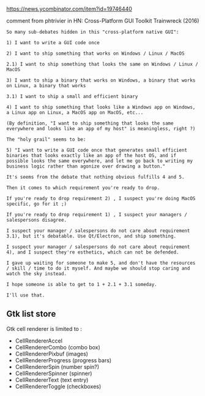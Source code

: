 https://news.ycombinator.com/item?id=19746440

comment from phtrivier in HN: Cross-Platform GUI Toolkit Trainwreck (2016)

```
So many sub-debates hidden in this "cross-platform native GUI":

1) I want to write a GUI code once

2) I want to ship something that works on Windows / Linux / MacOS

2.1) I want to ship something that looks the same on Windows / Linux / MacOS

3) I want to ship a binary that works on Windows, a binary that works on Linux, a binary that works

3.1) I want to ship a small and efficient binary

4) I want to ship something that looks like a Windows app on Windows, a Linux app on Linux, a MacOS app on MacOS, etc...

(By definition, "I want to ship something that looks the same everywhere and looks like an app of my host" is meaningless, right ?)

The "holy grail" seems to be:

5) "I want to write a GUI code once that generates small efficient binaries that looks exactly like an app of the host OS, and if possible looks the same everywhere, and let me go back to writing my business logic rather than agonize over drawing a button."

It's seems from the debate that nothing obvious fulfills 4 and 5.

Then it comes to which requirement you're ready to drop.

If you're ready to drop requirement 2) , I suspect you're doing MacOS specific, go for it ;)

If you're ready to drop requirement 1) , I suspect your managers / salespersons disagree.

I suspect your manager / salespersons do not care about requirement 3.1), but it's debatable. Use Qt/Electron, and ship something.

I suspect your manager / salespersons do not care about requirement 4), and I suspect they're esthetics, which can not be defended.

I gave up waiting for someone to make 5, and don't have the resources / skill / time to do it myself. And maybe we should stop caring and watch the sky instead.

I hope someone is able to get to 1 + 2.1 + 3.1 someday.

I'll use that.
```

## Gtk list store

Gtk cell renderer is limited to :
- CellRendererAccel
- CellRendererCombo (combo box)
- CellRendererPixbuf (images)
- CellRendererProgress (progress bars)
- CellRendererSpin (number spin?)
- CellRendererSpinner (spinner)
- CellRendererText (text entry)
- CellRendererToggle (checkboxes)

